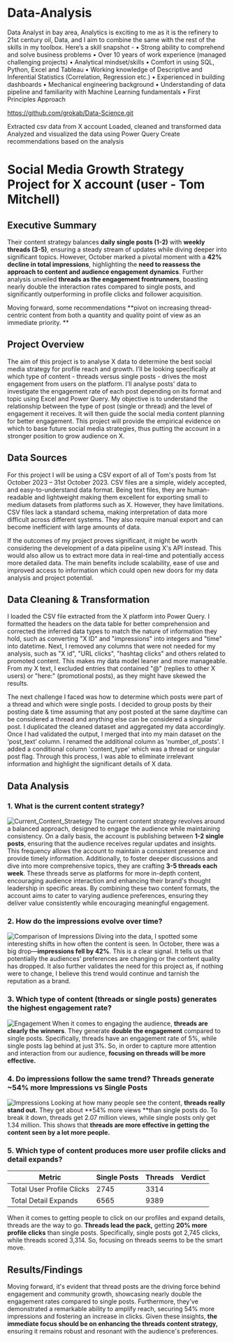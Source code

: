 # Data-Analysis
Data Analyst in bay area, Analytics is exciting to me as it is the refinery to 21st century oil, Data, and I aim to combine the same with the rest of the skills in my toolbox. Here’s a skill snapshot - 
• Strong ability to comprehend and solve business problems
• Over 10 years of work experience (managed challenging projects)
• Analytical mindset/skills
• Comfort in using SQL, Python, Excel and Tableau
• Working knowledge of Descriptive and Inferential Statistics (Correlation, Regression etc.)
• Experienced in building dashboards
• Mechanical engineering background
• Understanding of data pipeline and familiarity with Machine Learning fundamentals
• First Principles Approach

https://github.com/grokab/Data-Science.git

Extracted csv data from X account
Loaded, cleaned and transformed data
Analyzed and visualized the data using Power Query
Create recommendations based on the analysis

# Social Media Growth Strategy Project for X account (user - Tom Mitchell)

## Executive Summary

Their content strategy balances **daily single posts (1-2)** with **weekly threads (3-5)**, ensuring a steady stream of updates while diving deeper into significant topics. However, October marked a pivotal moment with a **42% decline in total impressions**, highlighting the **need to reassess the approach to content and audience engagement dynamics**. Further analysis unveiled **threads as the engagement frontrunners**, boasting nearly double the interaction rates compared to single posts, and significantly outperforming in profile clicks and follower acquisition.

Moving forward, some recommendations **pivot on increasing thread-centric content from both a quantity and quality point of view as an immediate priority. **

## Project Overview

The aim of this project is to analyse X data to determine the best social media strategy for profile reach and growth. I’ll be looking specifically at which type of content - threads versus single posts - drives the most engagement from users on the platform. I’ll analyse posts' data to investigate the engagement rate of each post depending on its format and topic using Excel and Power Query. My objective is to understand the relationship between the type of post (single or thread) and the level of engagement it receives. It will then guide the social media content planning for better engagement. This project will provide the empirical evidence on which to base future social media strategies, thus putting the account in a stronger position to grow audience on X.

## Data Sources

For this project I will be using a CSV export of all of Tom's posts from 1st October 2023 – 31st October 2023. CSV files are a simple, widely accepted, and easy-to-understand data format. Being text files, they are human-readable and lightweight making them excellent for exporting small to medium datasets from platforms such as X. However, they have limitations. CSV files lack a standard schema, making interpretation of data more difficult across different systems. They also require manual export and can become inefficient with large amounts of data.

If the outcomes of my project proves significant, it might be worth considering the development of a data pipeline using X's API instead. This would also allow us to extract more data in real-time and potentially access more detailed data. The main benefits include scalability, ease of use and improved access to information which could open new doors for my data analysis and project potential.

## Data Cleaning & Transformation

I loaded the CSV file extracted from the X platform into Power Query. I formatted the headers on the data table for better comprehension and corrected the inferred data types to match the nature of information they hold, such as converting "X ID" and "impressions" into integers and "time" into datetime. Next, I removed any columns that were not needed for my analysis, such as "X id", "URL clicks", "hashtag clicks" and others related to promoted content. This makes my data model leaner and more manageable. From my X text, I excluded entries that contained "@" (replies to other X users) or "here:" (promotional posts), as they might have skewed the results.

The next challenge I faced was how to determine which posts were part of a thread and which were single posts. I decided to group posts by their posting date & time assuming that any post posted at the same day/time can be considered a thread and anything else can be considered a singular post. I duplicated the cleaned dataset and aggregated my data accordingly. Once I had validated the output, I merged that into my main dataset on the ‘post_text’ column. I renamed the additional column as 'number_of_posts'. I added a conditional column 'content_type' which was a thread or singular post flag. Through this process, I was able to eliminate irrelevant information and highlight the significant details of X data.

## Data Analysis

### 1. What is the current content strategy?
![Current_Content_Straetegy](https://github.com/grokab/Data-Science/assets/162400457/320a09bc-ac30-4000-9ca9-923da4f15bed)
The current content strategy revolves around a balanced approach, designed to engage the audience while maintaining consistency. On a daily basis, the account is publishing between **1-2 single posts**, ensuring that the audience receives regular updates and insights. This frequency allows the account to maintain a consistent presence and provide timely information. Additionally, to foster deeper discussions and dive into more comprehensive topics, they are crafting **3-5 threads each week**. These threads serve as platforms for more in-depth content, encouraging audience interaction and enhancing their brand's thought leadership in specific areas. By combining these two content formats, the account aims to cater to varying audience preferences, ensuring they deliver value consistently while encouraging meaningful engagement.

### 2. How do the impressions evolve over time?
![Comparison of Impressions](https://github.com/grokab/Data-Science/assets/162400457/6ddfdee3-6d39-4973-b9c7-6a6b0d815701)
Diving into the data, I spotted some interesting shifts in how often the content is seen. In October, there was a big drop—**impressions fell by 42%**. This is a clear signal. It tells us that potentially the audiences’ preferences are changing or the content quality has dropped. It also further validates the need for this project as, if nothing were to change, I believe this trend would continue and tarnish the reputation as a brand.

### 3. Which type of content (threads or single posts) generates the highest engagement rate?
![Engagement](https://github.com/grokab/Data-Science/assets/162400457/cad98301-7a68-4b2e-901c-ceb6574801a6)
When it comes to engaging the audience, **threads are clearly the winners**. They generate **double the engagement** compared to single posts. Specifically, threads have an engagement rate of 5%, while single posts lag behind at just 3%. So, in order to capture more attention and interaction from our audience, **focusing on threads will be more effective.**

### 4. Do impressions follow the same trend? Threads generate ~54% more Impressions vs Single Posts
![Impressions](https://github.com/grokab/Data-Science/assets/162400457/31515ff5-52d9-4a40-9bd2-69617d4059c2)
Looking at how many people see the content, **threads really stand out.** They get about **54% more views **than single posts do. To break it down, threads get 2.07 million views, while single posts only get 1.34 million. This shows that **threads are more effective in getting the content seen by a lot more people.**

### 5. Which type of content produces more user profile clicks and detail expands?

| Metric                     | Single Posts | Threads      | Verdict                                                |
|----------------------------|--------------|--------------|--------------------------------------------------------|
| Total User Profile Clicks   | 2745         | 3314         | |
| Total Detail Expands        | 6565         | 9389         | |


When it comes to getting people to click on our profiles and expand details, threads are the way to go. **Threads lead the pack,** getting **20% more profile clicks** than single posts. Specifically, single posts got 2,745 clicks, while threads scored 3,314. So, focusing on threads seems to be the smart move.

## Results/Findings

Moving forward, it's evident that thread posts are the driving force behind engagement and community growth, showcasing nearly double the engagement rates compared to single posts. Furthermore, they've demonstrated a remarkable ability to amplify reach, securing 54% more impressions and fostering an increase in clicks. Given these insights, **the immediate focus should be on enhancing the threads content strategy,** ensuring it remains robust and resonant with the audience's preferences.
